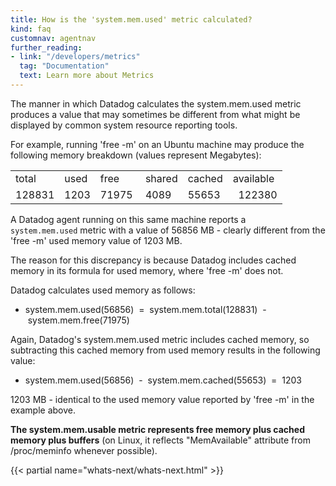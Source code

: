 ```yaml
---
title: How is the 'system.mem.used' metric calculated?
kind: faq
customnav: agentnav
further_reading:
- link: "/developers/metrics"
  tag: "Documentation"
  text: Learn more about Metrics
---
```


The manner in which Datadog calculates the system.mem.used metric produces a value that may sometimes be different from what might be displayed by common system resource reporting tools.

For example, running 'free -m' on an Ubuntu machine may produce the following memory breakdown (values represent Megabytes):

|||||||
|:---|:---|:---|:---|:---|:---|
|total|   used|    free|    shared|  cached|  available|
|128831|  1203|    71975 |  4089 |   55653 |      122380|

A Datadog agent running on this same machine reports a `system.mem.used` metric with a value of 56856 MB - clearly different from the 'free -m' used memory value of 1203 MB.

The reason for this discrepancy is because Datadog includes cached memory in its formula for used memory, where 'free -m' does not.

Datadog calculates used memory as follows:

* system.mem.used(56856)  =  system.mem.total(128831)  -  system.mem.free(71975)

Again, Datadog's system.mem.used metric includes cached memory, so subtracting this cached memory from used memory results in the following value:

* system.mem.used(56856)  -  system.mem.cached(55653)  =  1203

1203 MB - identical to the used memory value reported by 'free -m' in the example above.

**The system.mem.usable metric represents free memory plus cached memory plus buffers** (on Linux, it reflects "MemAvailable" attribute from /proc/meminfo whenever possible).

{{< partial name="whats-next/whats-next.html" >}}